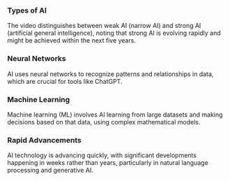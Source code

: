 ### Types of AI

The video distinguishes between weak AI (narrow AI) and strong AI (artificial general intelligence), noting that strong AI is evolving rapidly and might be achieved within the next five years.

### Neural Networks

AI uses neural networks to recognize patterns and relationships in data, which are crucial for tools like ChatGPT.

### Machine Learning

Machine learning (ML) involves AI learning from large datasets and making decisions based on that data, using complex mathematical models.

### Rapid Advancements

AI technology is advancing quickly, with significant developments happening in weeks rather than years, particularly in natural language processing and generative AI.
